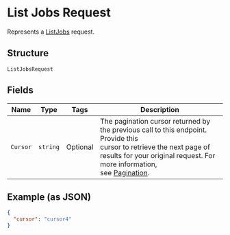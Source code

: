 
# List Jobs Request

Represents a [ListJobs](../../doc/api/team.md#list-jobs) request.

## Structure

`ListJobsRequest`

## Fields

| Name | Type | Tags | Description |
|  --- | --- | --- | --- |
| `Cursor` | `string` | Optional | The pagination cursor returned by the previous call to this endpoint. Provide this<br>cursor to retrieve the next page of results for your original request. For more information,<br>see [Pagination](https://developer.squareup.com/docs/build-basics/common-api-patterns/pagination). |

## Example (as JSON)

```json
{
  "cursor": "cursor4"
}
```

